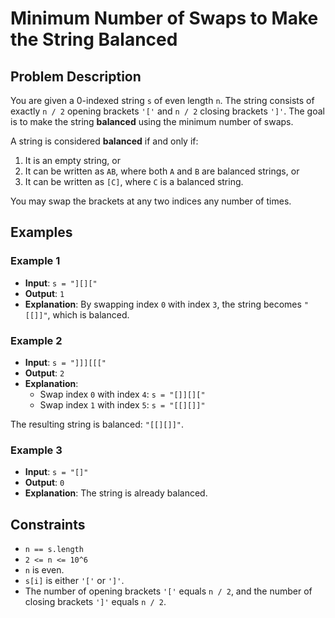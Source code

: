 # Minimum Number of Swaps to Make the String Balanced

## Problem Description

You are given a 0-indexed string `s` of even length `n`. The string consists of exactly `n / 2` opening brackets `'['` and `n / 2` closing brackets `']'`. The goal is to make the string **balanced** using the minimum number of swaps.

A string is considered **balanced** if and only if:
1. It is an empty string, or
2. It can be written as `AB`, where both `A` and `B` are balanced strings, or
3. It can be written as `[C]`, where `C` is a balanced string.

You may swap the brackets at any two indices any number of times.


## Examples

### Example 1
- **Input**: `s = "][]["`
- **Output**: `1`
- **Explanation**: By swapping index `0` with index `3`, the string becomes `"[[]]"`, which is balanced.

### Example 2
- **Input**: `s = "]]][[["`
- **Output**: `2`
- **Explanation**: 
  - Swap index `0` with index `4`: `s = "[]][]["`
  - Swap index `1` with index `5`: `s = "[[][]]"`

The resulting string is balanced: `"[[][]]"`.

### Example 3
- **Input**: `s = "[]"`
- **Output**: `0`
- **Explanation**: The string is already balanced.

## Constraints
- `n == s.length`
- `2 <= n <= 10^6`
- `n` is even.
- `s[i]` is either `'['` or `']'`.
- The number of opening brackets `'['` equals `n / 2`, and the number of closing brackets `']'` equals `n / 2`.
